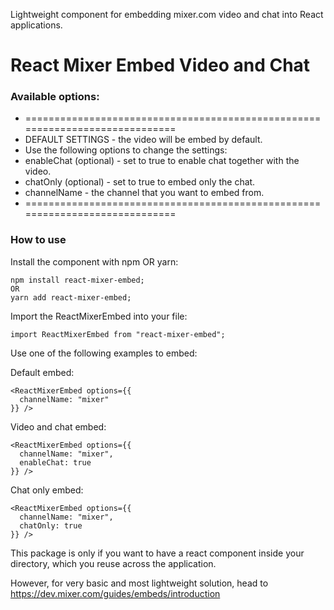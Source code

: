 Lightweight component for embedding mixer.com video and chat into React applications.

# React Mixer Embed Video and Chat

### Available options:
 * =============================================================================
 * DEFAULT SETTINGS - the video will be embed by default. 
 * Use the following options to change the settings:
 * enableChat (optional) - set to true to enable chat together with the video.
 * chatOnly (optional) - set to true to embed only the chat.
 * channelName - the channel that you want to embed from.
 * =============================================================================


### How to use
Install the component with npm OR yarn:
```
npm install react-mixer-embed;
OR
yarn add react-mixer-embed;
```

Import the ReactMixerEmbed into your file:
```
import ReactMixerEmbed from "react-mixer-embed";
```

Use one of the following examples to embed:

Default embed:
```
<ReactMixerEmbed options={{ 
  channelName: "mixer" 
}} />
```

Video and chat embed:<br />
```
<ReactMixerEmbed options={{ 
  channelName: "mixer",
  enableChat: true
}} />
```

Chat only embed:<br />
```
<ReactMixerEmbed options={{ 
  channelName: "mixer",
  chatOnly: true
}} />
```

This package is only if you want to have a react component inside your directory, 
which you reuse across the application.

However, for very basic and most lightweight solution, head to https://dev.mixer.com/guides/embeds/introduction
